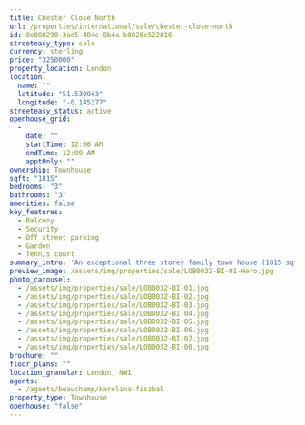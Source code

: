 ```yaml
---
title: Chester Close North
url: /properties/international/sale/chester-close-north
id: 8e088290-3ad5-484e-8b4a-b0826e522816
streeteasy_type: sale
currency: sterling
price: "3250000"
property_location: London
location:
  name: ""
  latitude: "51.530043"
  longitude: "-0.145277"
streeteasy_status: active
openhouse_grid:
  - 
    date: ""
    startTime: 12:00 AM
    endTime: 12:00 AM
    apptOnly: ""
ownership: Townhouse
sqft: "1815"
bedrooms: "3"
bathrooms: "3"
amenities: false
key_features:
  - Balcony
  - Security
  - Off street parking
  - Garden
  - Tennis court
summary_intro: 'An exceptional three storey family town house (1815 sqft.) located in a private mews within Regents Park. The house is maintained in a very good condition and benefits from an Italian kitchen and limestone bathroom. Our clients obtained permission to convert the integral garage to create a larger kitchen/family room which to date is unique in Chester Close North. There is a Drawing room with balcony, kitchen/family room, dining room, master bedroom with dressing room and ensuite shower room, 2 further bedrooms, bathroom, study/bedroom 4 and a guest cloakroom. The house further benefits from a utility room, storage loft area, balcony, private security, off street parking for 2 cars, and access to private gardens with tennis courts. Chester Close North is set immediately behind Chester Terrace and is a stone’s throw from the open spaces of Regents Park. NB - LEASE EXPIRING MARCH 2150.'
preview_image: /assets/img/properties/sale/LOB0032-BI-01-Hero.jpg
photo_carousel:
  - /assets/img/properties/sale/LOB0032-BI-01.jpg
  - /assets/img/properties/sale/LOB0032-BI-02.jpg
  - /assets/img/properties/sale/LOB0032-BI-03.jpg
  - /assets/img/properties/sale/LOB0032-BI-04.jpg
  - /assets/img/properties/sale/LOB0032-BI-05.jpg
  - /assets/img/properties/sale/LOB0032-BI-06.jpg
  - /assets/img/properties/sale/LOB0032-BI-07.jpg
  - /assets/img/properties/sale/LOB0032-BI-08.jpg
brochure: ""
floor_plans: ""
location_granular: London, NW1
agents:
  - /agents/beauchamp/karolina-fiszbak
property_type: Townhouse
openhouse: "false"
---
```

